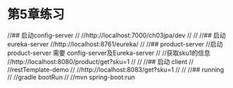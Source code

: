 # 第5章练习



//## 启动config-server
//
//http://localhost:7000/ch03jpa/dev
//
//
//## 启动eureka-server
//http://localhost:8761/eureka/ 
//
//## product-server
//启动 product-server 需要 config-server及Eureka-server
//
//获取sku1的信息
//http://localhost:8080/product/get?sku=1
//
//
//## 启动 client
//
//restTemplate-demo
//
//http://localhost:8083/get?sku=1
//
//
//## running
//
//gradle bootRun
//
//mvn spring-boot:run

